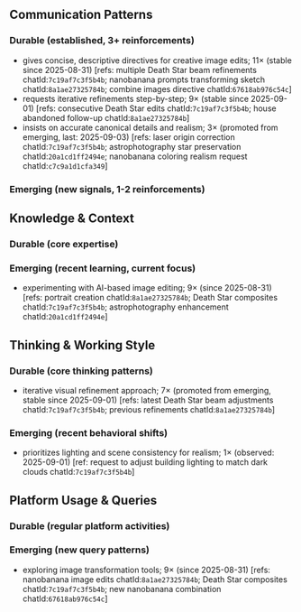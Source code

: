 ## Communication Patterns
### Durable (established, 3+ reinforcements)
- gives concise, descriptive directives for creative image edits; 11× (stable since 2025-08-31) [refs: multiple Death Star beam refinements chatId:`7c19af7c3f5b4b`; nanobanana prompts transforming sketch chatId:`8a1ae27325784b`; combine images directive chatId:`67618ab976c54c`]
- requests iterative refinements step-by-step; 9× (stable since 2025-09-01) [refs: consecutive Death Star edits chatId:`7c19af7c3f5b4b`; house abandoned follow-up chatId:`8a1ae27325784b`]
- insists on accurate canonical details and realism; 3× (promoted from emerging, last: 2025-09-03) [refs: laser origin correction chatId:`7c19af7c3f5b4b`; astrophotography star preservation chatId:`20a1cd1ff2494e`; nanobanana coloring realism request chatId:`c7c9a1d1cfa349`]

### Emerging (new signals, 1-2 reinforcements)

## Knowledge & Context
### Durable (core expertise)

### Emerging (recent learning, current focus)
- experimenting with AI-based image editing; 9× (since 2025-08-31) [refs: portrait creation chatId:`8a1ae27325784b`; Death Star composites chatId:`7c19af7c3f5b4b`; astrophotography enhancement chatId:`20a1cd1ff2494e`]

## Thinking & Working Style
### Durable (core thinking patterns)
- iterative visual refinement approach; 7× (promoted from emerging, stable since 2025-09-01) [refs: latest Death Star beam adjustments chatId:`7c19af7c3f5b4b`; previous refinements chatId:`8a1ae27325784b`]

### Emerging (recent behavioral shifts)
- prioritizes lighting and scene consistency for realism; 1× (observed: 2025-09-01) [ref: request to adjust building lighting to match dark clouds chatId:`7c19af7c3f5b4b`]

## Platform Usage & Queries
### Durable (regular platform activities)

### Emerging (new query patterns)
- exploring image transformation tools; 9× (since 2025-08-31) [refs: nanobanana image edits chatId:`8a1ae27325784b`; Death Star composites chatId:`7c19af7c3f5b4b`; new nanobanana combination chatId:`67618ab976c54c`]